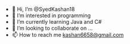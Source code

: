 - 👋 Hi, I’m @SyedKashan18
- 👀 I’m interested in programming
- 🌱 I’m currently learning Java and C#
- 💞️ I’m looking to collaborate on ...
- 📫 How to reach me kashan6658@gmail.com

<!---
SyedKashan18/SyedKashan18 is a ✨ special ✨ repository because its `README.md` (this file) appears on your GitHub profile.
You can click the Preview link to take a look at your changes.
--->
